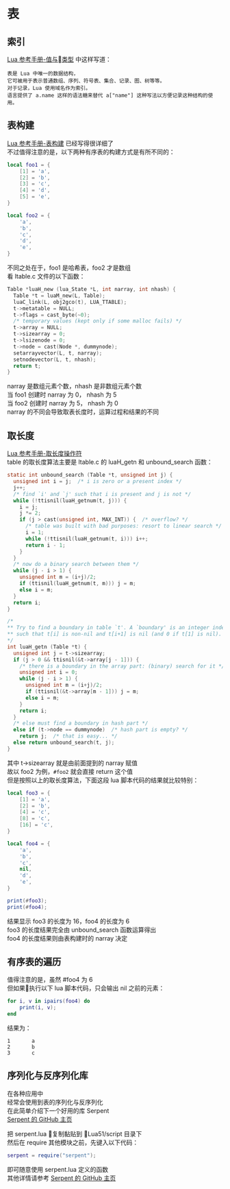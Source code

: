 # 表

[ValueRef]: http://www.runoob.com/manual/lua53doc/manual.html#2.1
[Constructors]: http://www.runoob.com/manual/lua53doc/manual.html#3.4.9
[Length]: http://www.runoob.com/manual/lua53doc/manual.html#3.4.7
[Serpent]: https://github.com/pkulchenko/serpent

## 索引

[Lua 参考手册-值与类型][ValueRef] 中这样写道：
```
表是 Lua 中唯一的数据结构，
它可被用于表示普通数组、序列、符号表、集合、记录、图、树等等。
对于记录，Lua 使用域名作为索引。
语言提供了 a.name 这样的语法糖来替代 a["name"] 这种写法以方便记录这种结构的使用。
```

## 表构建

[Lua 参考手册-表构建][Constructors] 已经写得很详细了  
不过值得注意的是，以下两种有序表的构建方式是有所不同的：
```Lua
local foo1 = {
    [1] = 'a',
    [2] = 'b',
    [3] = 'c',
    [4] = 'd',
    [5] = 'e',
}

local foo2 = {
    'a',
    'b',
    'c',
    'd',
    'e',
}
```
不同之处在于，foo1 是哈希表，foo2 才是数组  
看 ltable.c 文件的以下函数：
```C
Table *luaH_new (lua_State *L, int narray, int nhash) {
  Table *t = luaM_new(L, Table);
  luaC_link(L, obj2gco(t), LUA_TTABLE);
  t->metatable = NULL;
  t->flags = cast_byte(~0);
  /* temporary values (kept only if some malloc fails) */
  t->array = NULL;
  t->sizearray = 0;
  t->lsizenode = 0;
  t->node = cast(Node *, dummynode);
  setarrayvector(L, t, narray);
  setnodevector(L, t, nhash);
  return t;
}
```
narray 是数组元素个数，nhash 是非数组元素个数  
当 foo1 创建时 narray 为 0， nhash 为 5  
当 foo2 创建时 narray 为 5， nhash 为 0  
narray 的不同会导致取表长度时，运算过程和结果的不同  


## 取长度

[Lua 参考手册-取长度操作符][Length]  
table 的取长度算法主要是 ltable.c 的 luaH_getn 和 unbound_search 函数：
```C
static int unbound_search (Table *t, unsigned int j) {
  unsigned int i = j;  /* i is zero or a present index */
  j++;
  /* find `i' and `j' such that i is present and j is not */
  while (!ttisnil(luaH_getnum(t, j))) {
    i = j;
    j *= 2;
    if (j > cast(unsigned int, MAX_INT)) {  /* overflow? */
      /* table was built with bad purposes: resort to linear search */
      i = 1;
      while (!ttisnil(luaH_getnum(t, i))) i++;
      return i - 1;
    }
  }
  /* now do a binary search between them */
  while (j - i > 1) {
    unsigned int m = (i+j)/2;
    if (ttisnil(luaH_getnum(t, m))) j = m;
    else i = m;
  }
  return i;
}

/*
** Try to find a boundary in table `t'. A `boundary' is an integer index
** such that t[i] is non-nil and t[i+1] is nil (and 0 if t[1] is nil).
*/
int luaH_getn (Table *t) {
  unsigned int j = t->sizearray;
  if (j > 0 && ttisnil(&t->array[j - 1])) {
    /* there is a boundary in the array part: (binary) search for it */
    unsigned int i = 0;
    while (j - i > 1) {
      unsigned int m = (i+j)/2;
      if (ttisnil(&t->array[m - 1])) j = m;
      else i = m;
    }
    return i;
  }
  /* else must find a boundary in hash part */
  else if (t->node == dummynode)  /* hash part is empty? */
    return j;  /* that is easy... */
  else return unbound_search(t, j);
}
```
其中 t->sizearray 就是由前面提到的 narray 赋值  
故以 foo2 为例，`#foo2` 就会直接 return 这个值  
但是按照以上的取长度算法，下面这段 lua 脚本代码的结果就比较特别：
```Lua
local foo3 = {
    [1] = 'a',
    [2] = 'b',
    [4] = 'c',
    [8] = 'c',
    [16] = 'c',
}

local foo4 = {
    'a',
    'b',
    'c',
    nil,
    'd',
    'e',
}

print(#foo3);
print(#foo4);
```
结果显示 foo3 的长度为 16，foo4 的长度为 6  
foo3 的长度结果完全由 unbound_search 函数运算得出  
foo4 的长度结果则由表构建时的 narray 决定  


## 有序表的遍历

值得注意的是，虽然 #foo4 为 6  
但如果执行以下 lua 脚本代码，只会输出 nil 之前的元素：
```Lua
for i, v in ipairs(foo4) do
    print(i, v);
end
```
结果为：
```
1       a
2       b
3       c
```

## 序列化与反序列化库

在各种应用中  
经常会使用到表的序列化与反序列化  
在此简单介绍下一个好用的库 Serpent  
[Serpent 的 GitHub 主页][Serpent]  
  
把 serpent.lua 复制黏贴到 Lua51/script 目录下  
然后在 require 其他模块之前，先键入以下代码：
```Lua
serpent = require("serpent");
```
即可随意使用 serpent.lua 定义的函数  
其他详情请参考 [Serpent 的 GitHub 主页][Serpent]